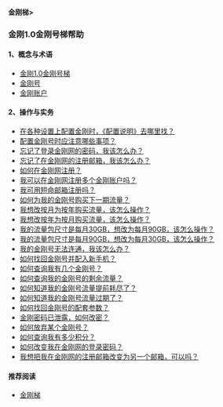#### 金刚梯>

### 金刚1.0金刚号梯帮助

#### 1、概念与术语
- [金刚1.0金刚号梯](https://a2zitpro.github.io/web/)
- [金刚号](https://a2zitpro.github.io/web/kkid)
- [金刚账户](https://a2zitpro.github.io/web/kkaccount)


#### 2、操作与实务
- [在各种设置上配置金刚时，《配置说明》去哪里找？](https://a2zitpro.github.io/web/kkproducts1.0)
- [配置金刚号时应注意哪些事项？](https://a2zitpro.github.io/web/configurationconsiderations)
- [忘记了登录金刚网的密码，我该怎么办？](https://a2zitpro.github.io/web/forgettenpasswdonkksite)
- [忘记了在金刚网的注册邮箱，我该怎么办？](https://a2zitpro.github.io/web/forgettenregemailaddress)
- [如何在金刚网注册？](https://a2zitpro.github.io/web/reginkksitecn)
- [我可以在金刚网注册多个金刚账户吗？](https://a2zitpro.github.io/web/mutimailboxreginkksitecn)
- [我可用短命邮箱注册吗？](https://a2zitpro.github.io/web/disposableemailreg)
- [如何为我的金刚号购买下一期流量？]()
- [我想改按月为按年购买流量，该怎么操作？]()
- [我想改按年为按月购买流量，该怎么操作？]()
- [我的流量包尺寸是每月30GB，想改为每月90GB，该怎么操作？]()
- [我的流量包尺寸是每月90GB，想改为每月30GB，该怎么操作？]()
- [我的金刚号无法连通，我该怎么办？](https://a2zitpro.github.io/web/)
- [如何找回金刚号并配入新手机？](https://a2zitpro.github.io/web/changetoanewphone)
- [如何查询我有几个金刚号？](https://a2zitpro.github.io/web/howmanykkiddoihave)
- [如何查询我的金刚号的剩余流量？](https://a2zitpro.github.io/web/howmanykkiddoihave)
- [如何知道我的金刚号流量提前耗尽了？](https://a2zitpro.github.io/web/流量提前耗尽的识别)
- [如何知道我的金刚号流量过期了？](https://a2zitpro.github.io/web/kkdatatrafficexpiredidentify)
- [如何找回金刚号的配套参数？](https://a2zitpro.github.io/web/getbackparameters)
- [金刚密码已泄露，如何改密？](https://a2zitpro.github.io/web/changekkidpasswd)
- [如何放弃某个金刚号？](https://a2zitpro.github.io/web/金刚号注销)
- [如何查询我有多少积分？]()
- [如何改变我在金刚网的登录密码？]()
- [我想把我在金刚网的注册邮箱改变为另一个邮箱，可以吗？]()

#### 推荐阅读
- [金刚梯](https://a2zitpro.github.io/web/dlb)
